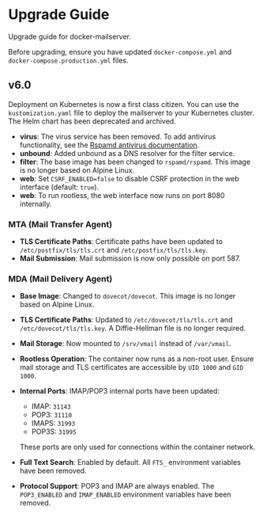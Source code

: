 # Upgrade Guide

Upgrade guide for docker-mailserver.

Before upgrading, ensure you have updated `docker-compose.yml` and `docker-compose.production.yml` files.

## v6.0

Deployment on Kubernetes is now a first class citizen. You can use the `kustomization.yaml` file to deploy the mailserver to your Kubernetes cluster.
The Helm chart has been deprecated and archived.

- **virus**: The virus service has been removed. To add antivirus functionality, see the [Rspamd antivirus documentation](https://docs.rspamd.com/modules/antivirus/).
- **unbound**: Added unbound as a DNS resolver for the filter service.
- **filter**: The base image has been changed to `rspamd/rspamd`. This image is no longer based on Alpine Linux.
- **web**: Set `CSRF_ENABLED=false` to disable CSRF protection in the web interface (default: `true`).
- **web**: To run rootless, the web interface now runs on port 8080 internally.

### MTA (Mail Transfer Agent)

- **TLS Certificate Paths**: Certificate paths have been updated to `/etc/postfix/tls/tls.crt` and `/etc/postfix/tls/tls.key`.
- **Mail Submission**: Mail submission is now only possible on port 587.

### MDA (Mail Delivery Agent)

- **Base Image**: Changed to `dovecot/dovecot`. This image is no longer based on Alpine Linux.
- **TLS Certificate Paths**: Updated to `/etc/dovecot/tls/tls.crt` and `/etc/dovecot/tls/tls.key`. A Diffie-Hellman file is no longer required.
- **Mail Storage**: Now mounted to `/srv/vmail` instead of `/var/vmail`.
- **Rootless Operation**: The container now runs as a non-root user. Ensure mail storage and TLS certificates are accessible by `UID 1000` and `GID 1000`.
- **Internal Ports**: IMAP/POP3 internal ports have been updated:
  - IMAP: `31143`
  - POP3: `31110`
  - IMAPS: `31993`
  - POP3S: `31995`

  These ports are only used for connections within the container network.

- **Full Text Search**: Enabled by default. All `FTS_` environment variables have been removed.
- **Protocol Support**: POP3 and IMAP are always enabled. The `POP3_ENABLED` and `IMAP_ENABLED` environment variables have been removed.
